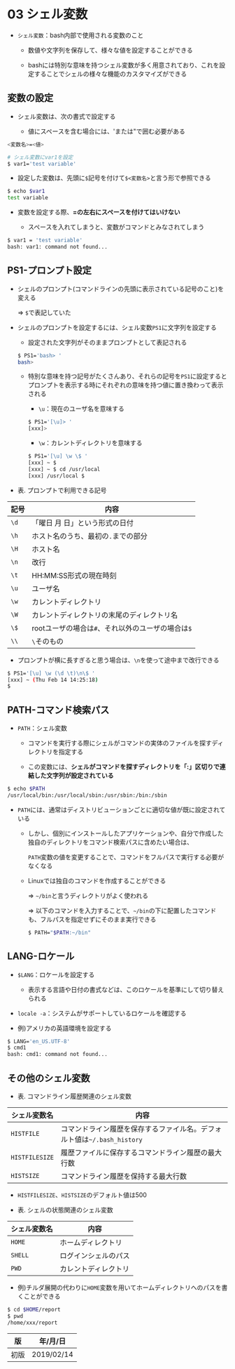 03 シェル変数
===========

* `シェル変数`：bash内部で使用される変数のこと

  * 数値や文字列を保存して、様々な値を設定することができる

  * bashには特別な意味を持つシェル変数が多く用意されており、これを設定することでシェルの様々な機能のカスタマイズができる



## 変数の設定

* シェル変数は、次の書式で設定する

  * 値にスペースを含む場合には、'または"で囲む必要がある

```bash
<変数名>=<値>
```

```bash
# シェル変数にvar1を設定
$ var1='test variable'
```

* 設定した変数は、先頭に`$`記号を付けて`$<変数名>`と言う形で参照できる

```bash
$ echo $var1
test variable
```

* 変数を設定する際、**=の左右にスペースを付けてはいけない**

  * スペースを入れてしまうと、変数がコマンドとみなされてしまう

```bash
$ var1 = 'test variable'
bash: var1: command not found...
```



## PS1-プロンプト設定

* シェルのプロンプト(コマンドラインの先頭に表示されている記号のこと)を変える

  => `$`で表記していた

* シェルのプロンプトを設定するには、シェル変数`PS1`に文字列を設定する

  * 設定された文字列がそのままプロンプトとして表記される

  ```bash
  $ PS1='bash> '
  bash>
  ```

  * 特別な意味を持つ記号がたくさんあり、それらの記号を`PS1`に設定するとプロンプトを表示する時にそれぞれの意味を持つ値に置き換わって表示される

    * `\u`：現在のユーザ名を意味する

    ```bash
    $ PS1='[\u]> '
    [xxx]>
    ```

    * `\w`：カレントディレクトリを意味する

    ```bash
    $ PS1='[\u] \w \$ '
    [xxx] ~ $
    [xxx] ~ $ cd /usr/local
    [xxx] /usr/local $
    ```

* 表. プロンプトで利用できる記号

| 記号 | 内容                                               |
| ---- | -------------------------------------------------- |
| `\d` | 「曜日 月 日」という形式の日付                     |
| `\h` | ホスト名のうち、最初の`.`までの部分                |
| `\H` | ホスト名                                           |
| `\n` | 改行                                               |
| `\t` | HH:MM:SS形式の現在時刻                             |
| `\u` | ユーザ名                                           |
| `\w` | カレントディレクトリ                               |
| `\W` | カレントディレクトリの末尾のディレクトリ名         |
| `\$` | rootユーザの場合は`#`、それ以外のユーザの場合は`$` |
| `\\` | `\`そのもの                                        |

* プロンプトが横に長すぎると思う場合は、`\n`を使って途中まで改行できる

```bash
$ PS1='[\u] \w (\d \t)\n\$ '
[xxx] ~ (Thu Feb 14 14:25:18)
$
```



## PATH-コマンド検索パス

* `PATH`：シェル変数

  * コマンドを実行する際にシェルがコマンドの実体のファイルを探すディレクトリを指定する

  * この変数には、**シェルがコマンドを探すディレクトリを「:」区切りで連結した文字列が設定されている**

```bash
$ echo $PATH
/usr/local/bin:/usr/local/sbin:/usr/sbin:/bin:/sbin
```

* `PATH`には、通常はディストリビューションごとに適切な値が既に設定されている

  * しかし、個別にインストールしたアプリケーションや、自分で作成した独自のディレクトリをコマンド検索パスに含めたい場合は、

    `PATH`変数の値を変更することで、コマンドをフルパスで実行する必要がなくなる

  * Linuxでは独自のコマンドを作成することができる

    => `~/bin`と言うディレクトリがよく使われる

    => 以下のコマンドを入力することで、`~/bin`の下に配置したコマンドも、フルパスを指定せずにそのまま実行できる

    ```bash
    $ PATH="$PATH:~/bin"
    ```



## LANG-ロケール

* `$LANG`：ロケールを設定する

  * 表示する言語や日付の書式などは、このロケールを基準にして切り替えられる

* `locale -a`：システムがサポートしているロケールを確認する

* 例)アメリカの英語環境を設定する

```bash
$ LANG='en_US.UTF-8'
$ cmd1
bash: cmd1: command not found...
```



## その他のシェル変数

* 表. コマンドライン履歴関連のシェル変数

| シェル変数名   | 内容                                                                    |
| -------------- | ----------------------------------------------------------------------- |
| `HISTFILE`     | コマンドライン履歴を保存するファイル名。デフォルト値は`~/.bash_history` |
| `HISTFILESIZE` | 履歴ファイルに保存するコマンドライン履歴の最大行数                      |
| `HISTSIZE`     | コマンドライン履歴を保持する最大行数                                    |

  * `HISTFILESIZE`、`HISTSIZE`のデフォルト値は500

* 表. シェルの状態関連のシェル変数

| シェル変数名 | 内容                 |
| ------------ | -------------------- |
| `HOME`       | ホームディレクトリ   |
| `SHELL`      | ログインシェルのパス |
| `PWD`        | カレントディレクトリ |

  * 例)チルダ展開の代わりに`HOME`変数を用いてホームディレクトリへのパスを書くことができる

  ```bash
  $ cd $HOME/report
  $ pwd
  /home/xxx/report
  ```



| 版 |  年/月/日 |
|----|----------|
|初版|2019/02/14|
